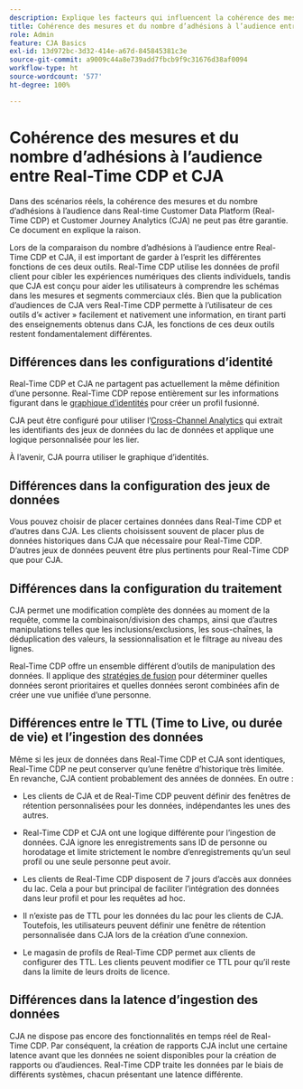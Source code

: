 ```yaml
---
description: Explique les facteurs qui influencent la cohérence des mesures et du nombre d’adhésions à l’audience entre Real-time Customer Data Platform (Real-Time CDP) et CJA.
title: Cohérence des mesures et du nombre d’adhésions à l’audience entre Real-Time CDP et CJA
role: Admin
feature: CJA Basics
exl-id: 13d972bc-3d32-414e-a67d-845845381c3e
source-git-commit: a9009c44a8e739add7fbcb9f9c31676d38af0094
workflow-type: ht
source-wordcount: '577'
ht-degree: 100%

---
```



# Cohérence des mesures et du nombre d’adhésions à l’audience entre Real-Time CDP et CJA

Dans des scénarios réels, la cohérence des mesures et du nombre d’adhésions à l’audience dans Real-time Customer Data Platform (Real-Time CDP) et Customer Journey Analytics (CJA) ne peut pas être garantie. Ce document en explique la raison.

Lors de la comparaison du nombre d’adhésions à l’audience entre Real-Time CDP et CJA, il est important de garder à l’esprit les différentes fonctions de ces deux outils. Real-Time CDP utilise les données de profil client pour cibler les expériences numériques des clients individuels, tandis que CJA est conçu pour aider les utilisateurs à comprendre les schémas dans les mesures et segments commerciaux clés. Bien que la publication d’audiences de CJA vers Real-Time CDP permette à l’utilisateur de ces outils d’« activer » facilement et nativement une information, en tirant parti des enseignements obtenus dans CJA, les fonctions de ces deux outils restent fondamentalement différentes.

## Différences dans les configurations d’identité

Real-Time CDP et CJA ne partagent pas actuellement la même définition d’une personne. Real-Time CDP repose entièrement sur les informations figurant dans le [graphique d’identités](https://experienceleague.adobe.com/docs/platform-learn/tutorials/identities/understanding-identity-and-identity-graphs.html?lang=fr) pour créer un profil fusionné.

CJA peut être configuré pour utiliser l’[Cross-Channel Analytics](/help/cca/overview.md) qui extrait les identifiants des jeux de données du lac de données et applique une logique personnalisée pour les lier.

À l’avenir, CJA pourra utiliser le graphique d’identités.

## Différences dans la configuration des jeux de données

Vous pouvez choisir de placer certaines données dans Real-Time CDP et d’autres dans CJA. Les clients choisissent souvent de placer plus de données historiques dans CJA que nécessaire pour Real-Time CDP. D’autres jeux de données peuvent être plus pertinents pour Real-Time CDP que pour CJA.

## Différences dans la configuration du traitement

CJA permet une modification complète des données au moment de la requête, comme la combinaison/division des champs, ainsi que d’autres manipulations telles que les inclusions/exclusions, les sous-chaînes, la déduplication des valeurs, la sessionnalisation et le filtrage au niveau des lignes.

Real-Time CDP offre un ensemble différent d’outils de manipulation des données. Il applique des [stratégies de fusion](https://experienceleague.adobe.com/docs/experience-platform/profile/merge-policies/overview.html?lang=fr) pour déterminer quelles données seront prioritaires et quelles données seront combinées afin de créer une vue unifiée d’une personne.

## Différences entre le TTL (Time to Live, ou durée de vie) et l’ingestion des données

Même si les jeux de données dans Real-Time CDP et CJA sont identiques, Real-Time CDP ne peut conserver qu’une fenêtre d’historique très limitée. En revanche, CJA contient probablement des années de données. En outre :

* Les clients de CJA et de Real-Time CDP peuvent définir des fenêtres de rétention personnalisées pour les données, indépendantes les unes des autres.

* Real-Time CDP et CJA ont une logique différente pour l’ingestion de données. CJA ignore les enregistrements sans ID de personne ou horodatage et limite strictement le nombre d’enregistrements qu’un seul profil ou une seule personne peut avoir.

* Les clients de Real-Time CDP disposent de 7 jours d’accès aux données du lac. Cela a pour but principal de faciliter l’intégration des données dans leur profil et pour les requêtes ad hoc.

* Il n’existe pas de TTL pour les données du lac pour les clients de CJA. Toutefois, les utilisateurs peuvent définir une fenêtre de rétention personnalisée dans CJA lors de la création d’une connexion.

* Le magasin de profils de Real-Time CDP permet aux clients de configurer des TTL. Les clients peuvent modifier ce TTL pour qu’il reste dans la limite de leurs droits de licence.

## Différences dans la latence d’ingestion des données

CJA ne dispose pas encore des fonctionnalités en temps réel de Real-Time CDP. Par conséquent, la création de rapports CJA inclut une certaine latence avant que les données ne soient disponibles pour la création de rapports ou d’audiences. Real-Time CDP traite les données par le biais de différents systèmes, chacun présentant une latence différente.
